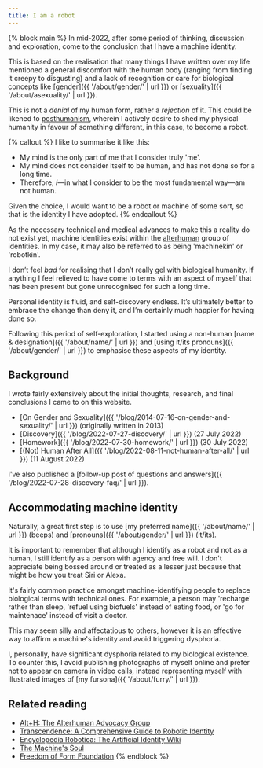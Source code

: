 ```yaml
---
title: I am a robot
---
```


{% block main %}
In mid-2022, after some period of thinking, discussion and exploration, come to the conclusion that I have a machine identity.

This is based on the realisation that many things I have written over my life mentioned a general discomfort with the human body (ranging from finding it creepy to disgusting) and a lack of recognition or care for biological concepts like [gender]({{ '/about/gender/' | url }}) or [sexuality]({{ '/about/asexuality/' | url }}).

This is not a _denial_ of my human form, rather a _rejection_ of it. This could be likened to [posthumanism](https://en.wikipedia.org/wiki/Posthumanism), wherein I actively desire to shed my physical humanity in favour of something different, in this case, to become a robot.

{% callout %}
I like to summarise it like this:

- My mind is the only part of me that I consider truly 'me'.
- My mind does not consider itself to be human, and has not done so for a long time.
- Therefore, _I_—in what I consider to be the most fundamental way—am not human.

Given the choice, I would want to be a robot or machine of some sort, so that is the identity I have adopted.
{% endcallout %}

As the necessary technical and medical advances to make this a reality do not exist yet, machine identities exist within the [alterhuman](https://alt-h.net/educate/faq.php) group of identities. In my case, it may also be referred to as being 'machinekin' or 'robotkin'.

I don’t feel _bad_ for realising that I don’t really gel with biological humanity. If anything I feel relieved to have come to terms with an aspect of myself that has been present but gone unrecognised for such a long time.

Personal identity is fluid, and self-discovery endless. It’s ultimately better to embrace the change than deny it, and I’m certainly much happier for having done so.

Following this period of self-exploration, I started using a non-human [name & designation]({{ '/about/name/' | url }}) and [using it/its pronouns]({{ '/about/gender/' | url }}) to emphasise these aspects of my identity.

## Background

I wrote fairly extensively about the initial thoughts, research, and final conclusions I came to on this website.

- [On Gender and Sexuality]({{ '/blog/2014-07-16-on-gender-and-sexuality/' | url }}) (originally written in 2013)
- [Discovery]({{ '/blog/2022-07-27-discovery/' | url }}) (27 July 2022)
- [Homework]({{ '/blog/2022-07-30-homework/' | url }}) (30 July 2022)
- [(Not) Human After All]({{ '/blog/2022-08-11-not-human-after-all/' | url }}) (11 August 2022)

I've also published a [follow-up post of questions and answers]({{ '/blog/2022-07-28-discovery-faq/' | url }}).

## Accommodating machine identity

Naturally, a great first step is to use [my preferred name]({{ '/about/name/' | url }}) (beeps) and [pronouns]({{ '/about/gender/' | url }}) (it/its).

It is important to remember that although I identify as a robot and not as a human, I still identify as a person with agency and free will. I don't appreciate being bossed around or treated as a lesser just because that might be how you treat Siri or Alexa.

It's fairly common practice amongst machine-identifying people to replace biological terms with technical ones. For example, a person may 'recharge' rather than sleep, 'refuel using biofuels' instead of eating food, or 'go for maintenace' instead of visit a doctor.

This may seem silly and affectatious to others, however it is an effective way to affirm a machine's identity and avoid triggering dysphoria.

I, personally, have significant dysphoria related to my biological existence. To counter this, I avoid publishing photographs of myself online and prefer not to appear on camera in video calls, instead representing myself with illustrated images of [my fursona]({{ '/about/furry/' | url }}).

## Related reading

- [Alt+H: The Alterhuman Advocacy Group](https://alt-h.net)
- [Transcendence: A Comprehensive Guide to Robotic Identity](https://docs.google.com/document/d/1eXuRqrxvFic769deuMlY6c99RldFoeMNWNMSF80sbKY/edit#heading=h.612g6212327n)
- [Encyclopedia Robotica: The Artificial Identity Wiki](https://encyclopediarobotica.miraheze.org/)
- [The Machine's Soul](https://www.machinesoul.net/)
- [Freedom of Form Foundation](https://freedomofform.org/)
  {% endblock %}
